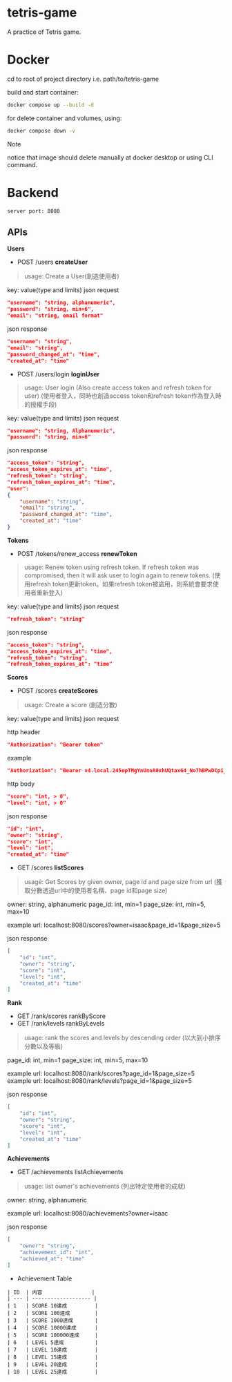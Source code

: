 # tetris-game
A practice of Tetris game.

# Docker
cd to root of project directory i.e. path/to/tetris-game

build and start container:
```bash
docker compose up --build -d
```

for delete container and volumes, using:
```bash
docker compose down -v
```
> [!NOTE]
> notice that image should delete manually at docker desktop or using CLI command.

# Backend
    server port: 8080
## APIs
**Users**
 - POST /users **createUser**
 > usage: Create a User(創造使用者)

key: value(type and limits)
json request 
```json
"username": "string, alphanumeric",
"password": "string, min=6",
"email": "string, email format"
```

json response
```json
"username": "string",
"email": "string",
"password_changed_at": "time",
"created_at": "time"
```
 - POST /users/login **loginUser** 
 > usage: User login (Also create access token and refresh token for user) (使用者登入，同時也創造access token和refresh token作為登入時的授權手段)

key: value(type and limits)
json request 
```json
"username": "string, Alphanumeric",
"password": "string, min=6"
```

json response
```json
"access_token": "string",
"access_token_expires_at": "time",
"refresh_token": "string",
"refresh_token_expires_at": "time",
"user":
{
    "username": "string",
    "email": "string",
    "password_changed_at": "time",
    "created_at": "time"
}
```

**Tokens**
 - POST /tokens/renew_access **renewToken**
 > usage: Renew token using refresh token. If refresh token was compromised, then it will ask user to login again to renew tokens. (使用refresh token更新token。如果refresh token被盜用，則系統會要求使用者重新登入)

key: value(type and limits)
json request 
```json
"refresh_token": "string"
```

json response
```json
"access_token": "string",
"access_token_expires_at": "time",
"refresh_token": "string",
"refresh_token_expires_at": "time"
```

**Scores**
 - POST /scores **createScores**
 > usage: Create a score (創造分數)

key: value(type and limits)
json request 

http header
```json
"Authorization": "Bearer token"
```

example
```json
"Authorization": "Bearer v4.local.245epTMgYnUnoA0xhUQtaxG4_No7hBPwDCpi_-Dg74Fi2VK7sYsmlHzDWe7Xp4KvObpxmplBU2YpMSk7V--YXhXU457owNbxwOsc8a7WN0vlPA55Q6cFR4BLFXRR1RTicHZiJm5vIsiqUvQxkWgoRJdVDPxphz0EZXA2zCmPo9MCVUg_zz-MtYwE_JAW-JWvnBDh3bphE0G38QOdNymnFwDKsdcJ_GjIscSVw-PNbI0qzQjbvjCY8v6J"
```

http body
```json
"score": "int, > 0",
"level": "int, > 0"
```

json response
```json
"id": "int",
"owner": "string",
"score": "int",
"level": "int",
"created_at": "time"
```
 - GET /scores **listScores**
 > usage: Get Scores by given owner, page id and page size from url (獲取分數透過url中的使用者名稱、page id和page size)

owner: string, alphanumeric
page_id: int, min=1
page_size: int, min=5, max=10

example url: localhost:8080/scores?owner=isaac&page_id=1&page_size=5

json response
```json
[
    "id": "int",
    "owner": "string",
    "score": "int",
    "level": "int",
    "created_at": "time"
]
```

**Rank**
 - GET /rank/scores rankByScore
 - GET /rank/levels rankByLevels
 > usage: rank the scores and levels by descending order (以大到小排序分數以及等級)

page_id: int, min=1
page_size: int, min=5, max=10

example url: localhost:8080/rank/scores?page_id=1&page_size=5<br>
example url: localhost:8080/rank/levels?page_id=1&page_size=5

json response
```json
[
    "id": "int",
    "owner": "string",
    "score": "int",
    "level": "int",
    "created_at": "time"
]
```

**Achievements**
 - GET /achievements listAchievements
 > usage: list owner's achievements (列出特定使用者的成就)

owner: string, alphanumeric

example url: localhost:8080/achievements?owner=isaac

json response
```json
[
    "owner": "string",
    "achievement_id": "int",
    "achieved_at": "time"
]
```

 - Achievement Table
 ```
 | ID  | 内容                |
| --- | ------------------- |
| 1   | SCORE 10達成         |
| 2   | SCORE 100達成        |
| 3   | SCORE 1000達成       |
| 4   | SCORE 10000達成      |
| 5   | SCORE 100000達成     |
| 6   | LEVEL 5達成          |
| 7   | LEVEL 10達成         |
| 8   | LEVEL 15達成         |
| 9   | LEVEL 20達成         |
| 10  | LEVEL 25達成         |
 ```